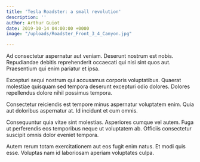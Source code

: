 ```yaml
---
title: 'Tesla Roadster: a small revolution'
description: ''
author: Arthur Guiot
date: 2019-10-14 04:00:00 +0000
image: "/uploads/Roadster_Front_3_4_Canyon.jpg"

---
```

Ad consectetur aspernatur aut veniam. Deserunt nostrum est nobis. Repudiandae debitis reprehenderit occaecati qui nisi sint quos aut. Praesentium qui enim pariatur et ipsa.

Excepturi sequi nostrum qui accusamus corporis voluptatibus. Quaerat molestiae quisquam sed tempora deserunt excepturi odio dolores. Dolores repellendus dolore nihil possimus tempora.

Consectetur reiciendis est tempore minus aspernatur voluptatem enim. Quia aut doloribus aspernatur at. Id incidunt et cum omnis.

Consequuntur quia vitae sint molestias. Asperiores cumque vel autem. Fuga ut perferendis eos temporibus neque ut voluptatem ab. Officiis consectetur suscipit omnis dolor eveniet tempora.

Autem rerum totam exercitationem aut eos fugit enim natus. Et modi quis esse. Voluptas nam id laboriosam aperiam voluptates culpa.